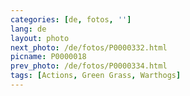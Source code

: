```yaml
---
categories: [de, fotos, '']
lang: de
layout: photo
next_photo: /de/fotos/P0000332.html
picname: P0000018
prev_photo: /de/fotos/P0000334.html
tags: [Actions, Green Grass, Warthogs]
---
```

